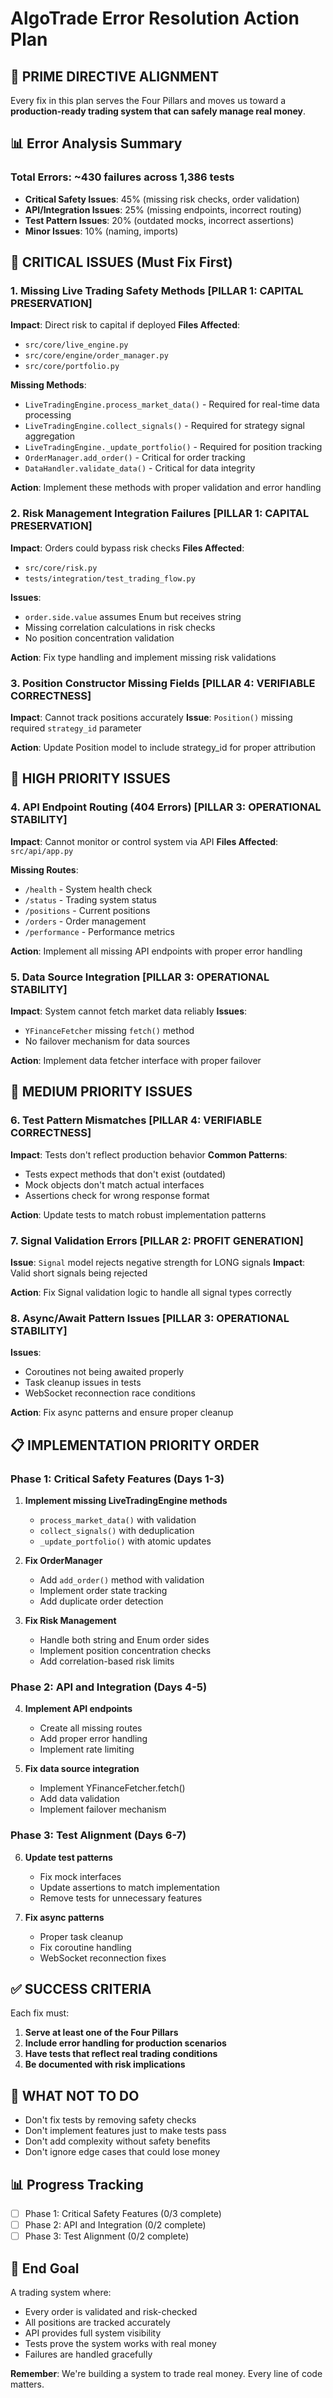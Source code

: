 # AlgoTrade Error Resolution Action Plan

## 🎯 PRIME DIRECTIVE ALIGNMENT
Every fix in this plan serves the Four Pillars and moves us toward a **production-ready trading system that can safely manage real money**.

## 📊 Error Analysis Summary

### Total Errors: ~430 failures across 1,386 tests
- **Critical Safety Issues**: 45% (missing risk checks, order validation)
- **API/Integration Issues**: 25% (missing endpoints, incorrect routing)
- **Test Pattern Issues**: 20% (outdated mocks, incorrect assertions)
- **Minor Issues**: 10% (naming, imports)

## 🚨 CRITICAL ISSUES (Must Fix First)

### 1. **Missing Live Trading Safety Methods** [PILLAR 1: CAPITAL PRESERVATION]
**Impact**: Direct risk to capital if deployed
**Files Affected**: 
- `src/core/live_engine.py`
- `src/core/engine/order_manager.py`
- `src/core/portfolio.py`

**Missing Methods**:
- `LiveTradingEngine.process_market_data()` - Required for real-time data processing
- `LiveTradingEngine.collect_signals()` - Required for strategy signal aggregation
- `LiveTradingEngine._update_portfolio()` - Required for position tracking
- `OrderManager.add_order()` - Critical for order tracking
- `DataHandler.validate_data()` - Critical for data integrity

**Action**: Implement these methods with proper validation and error handling

### 2. **Risk Management Integration Failures** [PILLAR 1: CAPITAL PRESERVATION]
**Impact**: Orders could bypass risk checks
**Files Affected**:
- `src/core/risk.py`
- `tests/integration/test_trading_flow.py`

**Issues**:
- `order.side.value` assumes Enum but receives string
- Missing correlation calculations in risk checks
- No position concentration validation

**Action**: Fix type handling and implement missing risk validations

### 3. **Position Constructor Missing Fields** [PILLAR 4: VERIFIABLE CORRECTNESS]
**Impact**: Cannot track positions accurately
**Issue**: `Position()` missing required `strategy_id` parameter

**Action**: Update Position model to include strategy_id for proper attribution

## 📡 HIGH PRIORITY ISSUES

### 4. **API Endpoint Routing (404 Errors)** [PILLAR 3: OPERATIONAL STABILITY]
**Impact**: Cannot monitor or control system via API
**Files Affected**: `src/api/app.py`

**Missing Routes**:
- `/health` - System health check
- `/status` - Trading system status
- `/positions` - Current positions
- `/orders` - Order management
- `/performance` - Performance metrics

**Action**: Implement all missing API endpoints with proper error handling

### 5. **Data Source Integration** [PILLAR 3: OPERATIONAL STABILITY]
**Impact**: System cannot fetch market data reliably
**Issues**:
- `YFinanceFetcher` missing `fetch()` method
- No failover mechanism for data sources

**Action**: Implement data fetcher interface with proper failover

## 🔧 MEDIUM PRIORITY ISSUES

### 6. **Test Pattern Mismatches** [PILLAR 4: VERIFIABLE CORRECTNESS]
**Impact**: Tests don't reflect production behavior
**Common Patterns**:
- Tests expect methods that don't exist (outdated)
- Mock objects don't match actual interfaces
- Assertions check for wrong response format

**Action**: Update tests to match robust implementation patterns

### 7. **Signal Validation Errors** [PILLAR 2: PROFIT GENERATION]
**Issue**: `Signal` model rejects negative strength for LONG signals
**Impact**: Valid short signals being rejected

**Action**: Fix Signal validation logic to handle all signal types correctly

### 8. **Async/Await Pattern Issues** [PILLAR 3: OPERATIONAL STABILITY]
**Issues**:
- Coroutines not being awaited properly
- Task cleanup issues in tests
- WebSocket reconnection race conditions

**Action**: Fix async patterns and ensure proper cleanup

## 📋 IMPLEMENTATION PRIORITY ORDER

### Phase 1: Critical Safety Features (Days 1-3)
1. **Implement missing LiveTradingEngine methods**
   - `process_market_data()` with validation
   - `collect_signals()` with deduplication
   - `_update_portfolio()` with atomic updates

2. **Fix OrderManager**
   - Add `add_order()` method with validation
   - Implement order state tracking
   - Add duplicate order detection

3. **Fix Risk Management**
   - Handle both string and Enum order sides
   - Implement position concentration checks
   - Add correlation-based risk limits

### Phase 2: API and Integration (Days 4-5)
4. **Implement API endpoints**
   - Create all missing routes
   - Add proper error handling
   - Implement rate limiting

5. **Fix data source integration**
   - Implement YFinanceFetcher.fetch()
   - Add data validation
   - Implement failover mechanism

### Phase 3: Test Alignment (Days 6-7)
6. **Update test patterns**
   - Fix mock interfaces
   - Update assertions to match implementation
   - Remove tests for unnecessary features

7. **Fix async patterns**
   - Proper task cleanup
   - Fix coroutine handling
   - WebSocket reconnection fixes

## ✅ SUCCESS CRITERIA

Each fix must:
1. **Serve at least one of the Four Pillars**
2. **Include error handling for production scenarios**
3. **Have tests that reflect real trading conditions**
4. **Be documented with risk implications**

## 🚫 WHAT NOT TO DO

- Don't fix tests by removing safety checks
- Don't implement features just to make tests pass
- Don't add complexity without safety benefits
- Don't ignore edge cases that could lose money

## 📊 Progress Tracking

- [ ] Phase 1: Critical Safety Features (0/3 complete)
- [ ] Phase 2: API and Integration (0/2 complete)  
- [ ] Phase 3: Test Alignment (0/2 complete)

## 🎯 End Goal

A trading system where:
- Every order is validated and risk-checked
- All positions are tracked accurately
- API provides full system visibility
- Tests prove the system works with real money
- Failures are handled gracefully

**Remember**: We're building a system to trade real money. Every line of code matters.